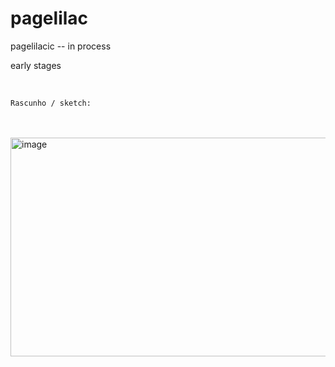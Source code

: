 # pagelilac
pagelilacic -- in process

early stages <br/>

 <br/>
   
    Rascunho / sketch:
   
   <br/>
   <br/>
<div>
       <img height="350" width="540" alt="image " src="https://14hp17.csb.app/rascunho.png" />
      </div>
